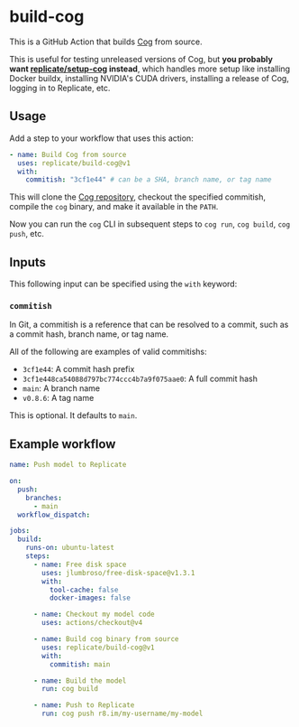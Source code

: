# build-cog

This is a GitHub Action that builds [Cog](https://cog.run) from source.

This is useful for testing unreleased versions of Cog, but **you probably want [replicate/setup-cog](https://github.com/replicate/setup-cog) instead**, which handles more setup like installing Docker buildx, installing NVIDIA's CUDA drivers, installing a release of Cog, logging in to Replicate, etc.

## Usage

Add a step to your workflow that uses this action:

```yml
- name: Build Cog from source
  uses: replicate/build-cog@v1
  with:
    commitish: "3cf1e44" # can be a SHA, branch name, or tag name
```

This will clone the [Cog repository](https://github.com/replicate/cog), checkout the specified commitish, compile the `cog` binary, and make it available in the `PATH`.

Now you can run the `cog` CLI in subsequent steps to `cog run`, `cog build`, `cog push`, etc.

## Inputs

This following input can be specified using the `with` keyword:

### `commitish`

In Git, a commitish is a reference that can be resolved to a commit, such as a commit hash, branch name, or tag name.

All of the following are examples of valid commitishs:

- `3cf1e44`: A commit hash prefix
- `3cf1e448ca54088d797bc774ccc4b7a9f075aae0`: A full commit hash
- `main`: A branch name
- `v0.8.6`: A tag name

This is optional. It defaults to `main`.

## Example workflow


```yml
name: Push model to Replicate

on:
  push:
    branches:
      - main
  workflow_dispatch:

jobs:
  build:
    runs-on: ubuntu-latest
    steps:
      - name: Free disk space
        uses: jlumbroso/free-disk-space@v1.3.1
        with:
          tool-cache: false
          docker-images: false

      - name: Checkout my model code
        uses: actions/checkout@v4

      - name: Build cog binary from source
        uses: replicate/build-cog@v1
        with:
          commitish: main

      - name: Build the model
        run: cog build

      - name: Push to Replicate
        run: cog push r8.im/my-username/my-model
```